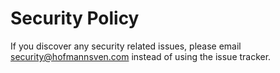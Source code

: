 # Security Policy

If you discover any security related issues, please email security@hofmannsven.com instead of using the issue tracker.
